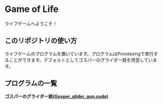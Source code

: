 # Game of Life
ライフゲームへようこそ！

## このリポジトリの使い方
ライフゲームのプログラムを置いています。プログラムはProcessingで実行することができます。デフォルトとしてゴスパーのグライダー銃を用意しています。

## プログラムの一覧
**ゴスパーのグライダー銃([Gosper_glider_gun.pyde](Gosper_glider_gun.pyde))**
